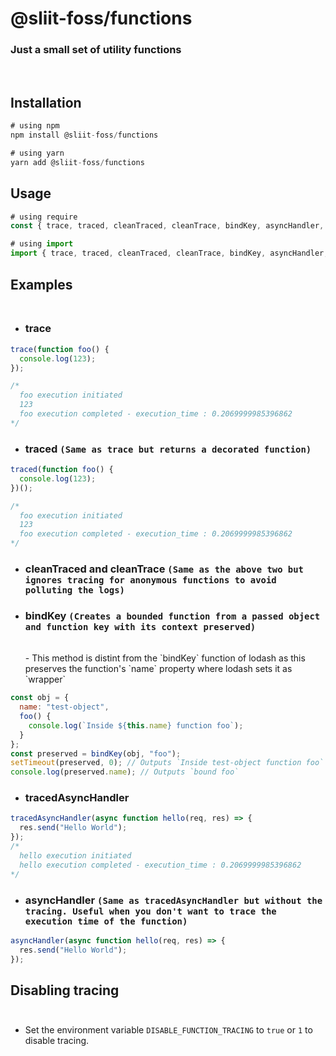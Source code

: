 # @sliit-foss/functions

### Just a small set of utility functions

<br/>

## Installation

```js
# using npm
npm install @sliit-foss/functions

# using yarn
yarn add @sliit-foss/functions
```

## Usage

```js
# using require
const { trace, traced, cleanTraced, cleanTrace, bindKey, asyncHandler, tracedAsyncHandler } = require("@sliit-foss/functions");

# using import
import { trace, traced, cleanTraced, cleanTrace, bindKey, asyncHandler, tracedAsyncHandler } from "@sliit-foss/functions";
```

## Examples<br/><br/>

- ### trace

```js
trace(function foo() {
  console.log(123);
});

/*
  foo execution initiated
  123
  foo execution completed - execution_time : 0.2069999985396862
*/
```

- ### traced `(Same as trace but returns a decorated function)`

```js
traced(function foo() {
  console.log(123);
})();

/*
  foo execution initiated
  123
  foo execution completed - execution_time : 0.2069999985396862
*/
```

- ### cleanTraced and cleanTrace `(Same as the above two but ignores tracing for anonymous functions to avoid polluting the logs)`

- ### bindKey `(Creates a bounded function from a passed object and function key with its context preserved)`
  <br/>
  - This method is distint from the `bindKey` function of lodash as this preserves the function's `name` property where lodash sets it as `wrapper`

```js
const obj = {
  name: "test-object",
  foo() {
    console.log(`Inside ${this.name} function foo`);
  }
};
const preserved = bindKey(obj, "foo");
setTimeout(preserved, 0); // Outputs `Inside test-object function foo`
console.log(preserved.name); // Outputs `bound foo`
```

- ### tracedAsyncHandler

```js
tracedAsyncHandler(async function hello(req, res) => {
  res.send("Hello World");
});
/*
  hello execution initiated
  hello execution completed - execution_time : 0.2069999985396862
*/
```

- ### asyncHandler `(Same as tracedAsyncHandler but without the tracing. Useful when you don't want to trace the execution time of the function)`

```js
asyncHandler(async function hello(req, res) => {
  res.send("Hello World");
});
```

## Disabling tracing<br/><br/>

- Set the environment variable `DISABLE_FUNCTION_TRACING` to `true` or `1` to disable tracing.
